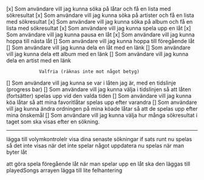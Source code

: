 

[x] Som användare vill jag kunna söka på låtar och få en lista med sökresultat
[x] Som användare vill jag kunna söka på artister och få en lista med sökresultat
[x] Som användare vill jag kunna söka på album och få en lista med sökresultat
[x] Som användare vill jag kunna spela upp en låt
[x] Som användare vill jag kunna pausa en låt
[x] Som användare vill jag kunna hoppa till nästa låt
[] Som användare vill jag kunna hoppa till föregående låt
[] Som användare vill jag kunna dela en låt med en länk
[] Som användare vill jag kunna dela ett album med en länk
[] Som användare vill jag kunna dela en artist med en länk

                Valfria (räknas inte mot något betyg)
[] Som användare vill jag kunna se var i låten jag är, med en tidslinje (progress bar)
[] Som användare vill jag kunna välja i tidslinjen så att låten (fortsätter) spelas upp vid den valda tiden
[] Som användare vill jag kunna köa låtar så att mina favoritlåtar spelas upp efter varandra
[] Som användare vill jag kunna ändra ordningen på mina köade låtar så att de spelas upp efter mina önskemål
[] Som användare vill jag kunna välja hur många sökresultat i taget som ska visas efter en sökning.



************************************************************************************************
lägga till volymkontrolelr
visa dina senaste sökningar
if sats runt nu spelas så det inte visas när det inte spelar något
uppdatera nu spelas när man byter låt


att göra 
spela föregående låt
när man spelar upp en låt ska den läggas till playedSongs arrayen
lägga till lite felhantering